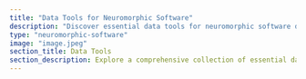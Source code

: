 ```yaml
---
title: "Data Tools for Neuromorphic Software"
description: "Discover essential data tools for neuromorphic software development."
type: "neuromorphic-software"
image: "image.jpeg"
section_title: Data Tools
section_description: Explore a comprehensive collection of essential data tools designed for the development of neuromorphic software. This guide provides valuable resources for managing and transforming neuromorphic datasets, ensuring efficiency and ease of use for researchers and developers in the field of neuromorphic computing.
---
```

